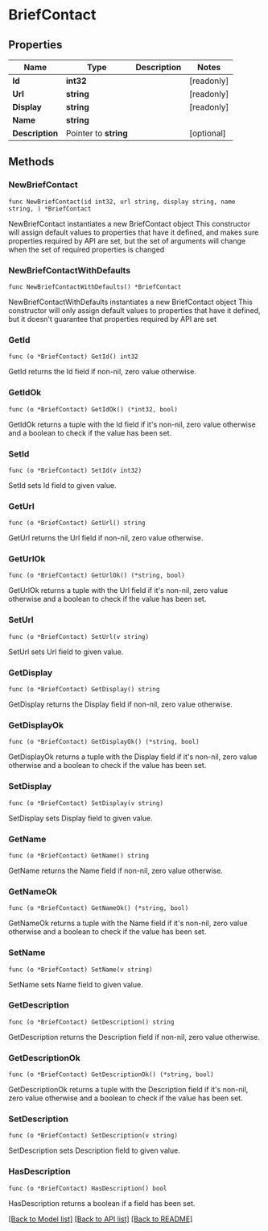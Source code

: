 # BriefContact

## Properties

Name | Type | Description | Notes
------------ | ------------- | ------------- | -------------
**Id** | **int32** |  | [readonly] 
**Url** | **string** |  | [readonly] 
**Display** | **string** |  | [readonly] 
**Name** | **string** |  | 
**Description** | Pointer to **string** |  | [optional] 

## Methods

### NewBriefContact

`func NewBriefContact(id int32, url string, display string, name string, ) *BriefContact`

NewBriefContact instantiates a new BriefContact object
This constructor will assign default values to properties that have it defined,
and makes sure properties required by API are set, but the set of arguments
will change when the set of required properties is changed

### NewBriefContactWithDefaults

`func NewBriefContactWithDefaults() *BriefContact`

NewBriefContactWithDefaults instantiates a new BriefContact object
This constructor will only assign default values to properties that have it defined,
but it doesn't guarantee that properties required by API are set

### GetId

`func (o *BriefContact) GetId() int32`

GetId returns the Id field if non-nil, zero value otherwise.

### GetIdOk

`func (o *BriefContact) GetIdOk() (*int32, bool)`

GetIdOk returns a tuple with the Id field if it's non-nil, zero value otherwise
and a boolean to check if the value has been set.

### SetId

`func (o *BriefContact) SetId(v int32)`

SetId sets Id field to given value.


### GetUrl

`func (o *BriefContact) GetUrl() string`

GetUrl returns the Url field if non-nil, zero value otherwise.

### GetUrlOk

`func (o *BriefContact) GetUrlOk() (*string, bool)`

GetUrlOk returns a tuple with the Url field if it's non-nil, zero value otherwise
and a boolean to check if the value has been set.

### SetUrl

`func (o *BriefContact) SetUrl(v string)`

SetUrl sets Url field to given value.


### GetDisplay

`func (o *BriefContact) GetDisplay() string`

GetDisplay returns the Display field if non-nil, zero value otherwise.

### GetDisplayOk

`func (o *BriefContact) GetDisplayOk() (*string, bool)`

GetDisplayOk returns a tuple with the Display field if it's non-nil, zero value otherwise
and a boolean to check if the value has been set.

### SetDisplay

`func (o *BriefContact) SetDisplay(v string)`

SetDisplay sets Display field to given value.


### GetName

`func (o *BriefContact) GetName() string`

GetName returns the Name field if non-nil, zero value otherwise.

### GetNameOk

`func (o *BriefContact) GetNameOk() (*string, bool)`

GetNameOk returns a tuple with the Name field if it's non-nil, zero value otherwise
and a boolean to check if the value has been set.

### SetName

`func (o *BriefContact) SetName(v string)`

SetName sets Name field to given value.


### GetDescription

`func (o *BriefContact) GetDescription() string`

GetDescription returns the Description field if non-nil, zero value otherwise.

### GetDescriptionOk

`func (o *BriefContact) GetDescriptionOk() (*string, bool)`

GetDescriptionOk returns a tuple with the Description field if it's non-nil, zero value otherwise
and a boolean to check if the value has been set.

### SetDescription

`func (o *BriefContact) SetDescription(v string)`

SetDescription sets Description field to given value.

### HasDescription

`func (o *BriefContact) HasDescription() bool`

HasDescription returns a boolean if a field has been set.


[[Back to Model list]](../README.md#documentation-for-models) [[Back to API list]](../README.md#documentation-for-api-endpoints) [[Back to README]](../README.md)


